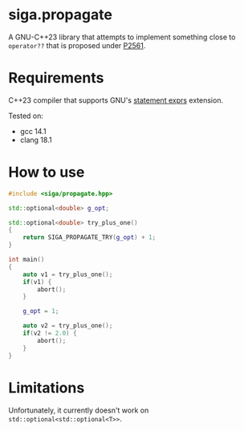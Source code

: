 # siga.propagate

A GNU-C++23 library that attempts to implement something close to `operator??` that is proposed under [P2561](https://www.open-std.org/jtc1/sc22/wg21/docs/papers/2023/p2561r2.html).

# Requirements

C++23 compiler that supports GNU's [statement exprs](https://gcc.gnu.org/onlinedocs/gcc/Statement-Exprs.html) extension.

Tested on:
* gcc 14.1
* clang 18.1

# How to use

```cpp
#include <siga/propagate.hpp>

std::optional<double> g_opt;

std::optional<double> try_plus_one()
{
    return SIGA_PROPAGATE_TRY(g_opt) + 1;
}

int main()
{
    auto v1 = try_plus_one();
    if(v1) {
        abort();
    }

    g_opt = 1;

    auto v2 = try_plus_one();
    if(v2 != 2.0) {
        abort();
    }
}
```

# Limitations

Unfortunately, it currently doesn't work on `std::optional<std::optional<T>>`.
